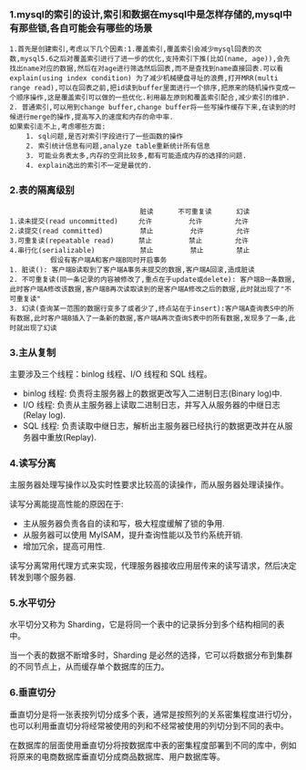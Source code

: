 ### 1.mysql的索引的设计,索引和数据在mysql中是怎样存储的,mysql中有那些锁,各自可能会有哪些的场景
	1.首先是创建索引,考虑以下几个因素:1.覆盖索引,覆盖索引会减少mysql回表的次数,mysql5.6之后对覆盖索引进行了进一步的优化,支持索引下推(比如(name, age)),会先找出name对应的数据,然后在对age进行筛选然后回表,而不是查找到name直接回表.可以看explain(using index condition) 为了减少机械硬盘寻址的浪费,打开MRR(multi range read),可以在回表之前,把id读到buffer里面进行一个排序,把原来的随机操作变成一个顺序操作,这是覆盖索引可以做的一些优化.利用最左原则和覆盖索引配合,减少索引的维护.
	2. 普通索引,可以用到change buffer,change buffer将一些写操作缓存下来,在读到的时候进行merge的操作,提高写入的速度和内存的命中率.
	如果索引走不上,考虑哪些方面:
        1. sql问题,是否对索引字段进行了一些函数的操作
        2. 索引统计信息有问题,analyze table重新统计所有信息
        3. 可能业务表太多,内存的空洞比较多,都有可能造成内存的选择的问题.
        4. explain选出的索引不一定是最优的.

### 2.表的隔离级别
                                    脏读      不可重复读      幻读
    1.读未提交(read uncommitted)     允许         允许        允许
    2.读提交(read committed)         禁止         允许        允许
    3.可重复读(repeatable read)      禁止         禁止        允许
    4.串行化(serializable)           禁止         禁止        禁止
              假设有客户端A和客户端B同时开启事务
    1. 脏读(): 客户端B读取到了客户端A事务未提交的数据,客户端A回滚,造成脏读
    2. 不可重复读(同一条记录的内容被修改了,重点在于update或delete): 客户端B一条数据,此时客户端A修改该数据,客户端B再次读取读到的是客户端A修改之后的数据,此时就出现了"不可重复读"
    3. 幻读(查询某一范围的数据行变多了或者少了,终点站在于insert):客户端A查询表S中的所有数据,此时客户端B插入了一条新的数据,客户端A再次查询S表中的所有数据,发现多了一条,此时就出现了幻读

### 3.主从复制
主要涉及三个线程：binlog 线程、I/O 线程和 SQL 线程。

- binlog 线程: 负责将主服务器上的数据更改写入二进制日志(Binary log)中.
- I/O 线程: 负责从主服务器上读取二进制日志，并写入从服务器的中继日志(Relay log).
- SQL 线程: 负责读取中继日志，解析出主服务器已经执行的数据更改并在从服务器中重放(Replay).

### 4.读写分离
主服务器处理写操作以及实时性要求比较高的读操作，而从服务器处理读操作。

读写分离能提高性能的原因在于:

- 主从服务器负责各自的读和写，极大程度缓解了锁的争用.
- 从服务器可以使用 MyISAM，提升查询性能以及节约系统开销.
- 增加冗余，提高可用性.

读写分离常用代理方式来实现，代理服务器接收应用层传来的读写请求，然后决定转发到哪个服务器.

### 5.水平切分
水平切分又称为 Sharding，它是将同一个表中的记录拆分到多个结构相同的表中。

当一个表的数据不断增多时，Sharding 是必然的选择，它可以将数据分布到集群的不同节点上，从而缓存单个数据库的压力。



### 6.垂直切分
垂直切分是将一张表按列切分成多个表，通常是按照列的关系密集程度进行切分，也可以利用垂直切分将经常被使用的列和不经常被使用的列切分到不同的表中。

在数据库的层面使用垂直切分将按数据库中表的密集程度部署到不同的库中，例如将原来的电商数据库垂直切分成商品数据库、用户数据库等。